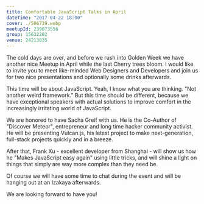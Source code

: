 ```yaml
---
title: Comfortable JavaScript Talks in April
dateTime: "2017-04-22 18:00"
cover: ./506739.webp
meetupId: 239073556
group: 15632202
venue: 24213835
---
```


The cold days are over, and before we rush into Golden Week we have another nice Meetup in April while the last Cherry trees bloom. I would like to invite you to meet like-minded Web Designers and Developers and join us for two nice presentations and optionally some drinks afterwards.

This time will be about JavaScript. Yeah, I know what you are thinking. "Not another weird framework." But this time should be different, because we have exceptional speakers with actual solutions to improve comfort in the increasingly irritating world of JavaScript.

We are honored to have Sacha Greif with us. He is the Co-Author of "Discover Meteor", entrepreneur and long time hacker community activist. He will be presenting Vulcan.js, his latest project to make next-generation, full-stack projects quickly and in a breeze.

After that, Frank Xu - excellent developer from Shanghai - will show us how he "Makes JavaScript easy again" using little tricks, and will shine a light on things that simply are way more complex than they need be.

Of course we will have some time to chat during the event and will be hanging out at an Izakaya afterwards.

We are looking forward to have you!
